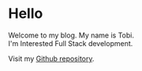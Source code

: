 # Hello

Welcome to my blog. My name is Tobi.<br>
I'm Interested Full Stack development.

Visit my [Github repository](https://github.com/TobiAdeleke1).

